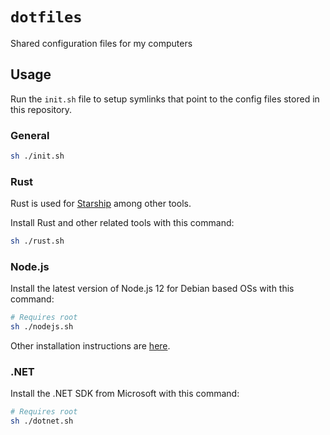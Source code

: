 # `dotfiles`

Shared configuration files for my computers

## Usage

Run the `init.sh` file to setup symlinks that point to the config files stored in this repository.

### General

```sh
sh ./init.sh
```

### Rust

Rust is used for [Starship](https://github.com/starship/starship) among other tools.

Install Rust and other related tools with this command:

```sh
sh ./rust.sh
```

### Node.js

Install the latest version of Node.js 12 for Debian based OSs with this command:

```sh
# Requires root
sh ./nodejs.sh
```

Other installation instructions are [here](https://nodejs.org/en/download/package-manager/).

### .NET

Install the .NET SDK from Microsoft with this command:

```sh
# Requires root
sh ./dotnet.sh
```
